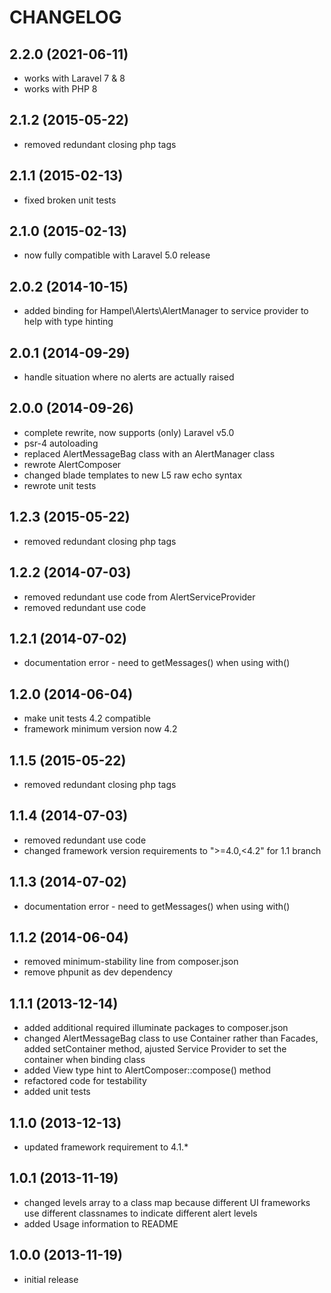 CHANGELOG
=========

2.2.0 (2021-06-11)
------------------

* works with Laravel 7 & 8
* works with PHP 8

2.1.2 (2015-05-22)
------------------

* removed redundant closing php tags

2.1.1 (2015-02-13)
------------------

* fixed broken unit tests

2.1.0 (2015-02-13)
------------------

* now fully compatible with Laravel 5.0 release

2.0.2 (2014-10-15)
------------------

* added binding for Hampel\Alerts\AlertManager to service provider to help with type hinting

2.0.1 (2014-09-29)
------------------

* handle situation where no alerts are actually raised

2.0.0 (2014-09-26)
------------------

* complete rewrite, now supports (only) Laravel v5.0
* psr-4 autoloading
* replaced AlertMessageBag class with an AlertManager class
* rewrote AlertComposer
* changed blade templates to new L5 raw echo syntax
* rewrote unit tests

1.2.3 (2015-05-22)
------------------

* removed redundant closing php tags

1.2.2 (2014-07-03)
------------------

* removed redundant use code from AlertServiceProvider
* removed redundant use code

1.2.1 (2014-07-02)
------------------

* documentation error - need to getMessages() when using with()

1.2.0 (2014-06-04)
------------------

* make unit tests 4.2 compatible
* framework minimum version now 4.2

1.1.5 (2015-05-22)
------------------

* removed redundant closing php tags

1.1.4 (2014-07-03)
------------------

* removed redundant use code
* changed framework version requirements to ">=4.0,<4.2" for 1.1 branch

1.1.3 (2014-07-02)
------------------

* documentation error - need to getMessages() when using with()

1.1.2 (2014-06-04)
------------------

* removed minimum-stability line from composer.json
* remove phpunit as dev dependency

1.1.1 (2013-12-14)
------------------

* added additional required illuminate packages to composer.json
* changed AlertMessageBag class to use Container rather than Facades, added setContainer method, ajusted Service
  Provider to set the container when binding class
* added View type hint to AlertComposer::compose() method
* refactored code for testability
* added unit tests

1.1.0 (2013-12-13)
------------------

* updated framework requirement to 4.1.*

1.0.1 (2013-11-19)
------------------

* changed levels array to a class map because different UI frameworks use different classnames to indicate different
  alert levels
* added Usage information to README

1.0.0 (2013-11-19)
------------------

* initial release
